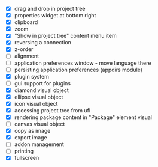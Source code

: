 - [x] drag and drop in project tree
- [x] properties widget at bottom right
- [x] clipboard
- [x] zoom
- [x] "Show in project tree" content menu item
- [x] reversing a connection
- [x] z-order
- [ ] alignment
- [ ] application preferences window - move language there
- [ ] persisting application preferences (appdirs module)
- [x] plugin system
- [ ] gui support for plugins
- [x] diamond visual object
- [x] ellipse visual object
- [x] icon visual object
- [x] accessing project tree from ufl
- [x] rendering package content in "Package" element visual
- [ ] canvas visual object
- [x] copy as image
- [x] export image
- [ ] addon management
- [ ] printing
- [x] fullscreen
